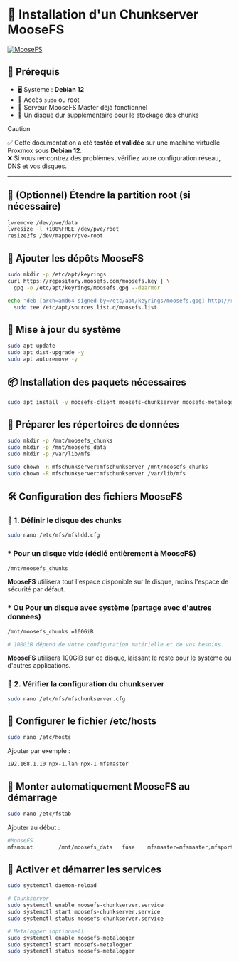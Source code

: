 # 🐘 Installation d'un Chunkserver MooseFS
[![MooseFS](https://img.shields.io/badge/MooseFS-Distributed%20FS-red?style=flat-square&logo=linux)](https://moosefs.com/)

## 🧾 Prérequis

* 🖥️ Système : **Debian 12**
* 🔐 Accès `sudo` ou root
* 🧠 Serveur MooseFS Master déjà fonctionnel
* 💽 Un disque dur supplémentaire pour le stockage des chunks

> [!caution]
> ✅ Cette documentation a été **testée et validée** sur une machine virtuelle Proxmox sous **Debian 12**.  
> ❌ Si vous rencontrez des problèmes, vérifiez votre configuration réseau, DNS et vos disques.

---

## 🧹 (Optionnel) Étendre la partition root (si nécessaire)

```bash
lvremove /dev/pve/data
lvresize -l +100%FREE /dev/pve/root
resize2fs /dev/mapper/pve-root
```

## 🐂 Ajouter les dépôts MooseFS

```bash
sudo mkdir -p /etc/apt/keyrings
curl https://repository.moosefs.com/moosefs.key | \
  gpg -o /etc/apt/keyrings/moosefs.gpg --dearmor

echo "deb [arch=amd64 signed-by=/etc/apt/keyrings/moosefs.gpg] http://repository.moosefs.com/moosefs-4/apt/debian/bookworm bookworm main" | \
  sudo tee /etc/apt/sources.list.d/moosefs.list
```

## 🔄 Mise à jour du système

```bash
sudo apt update
sudo apt dist-upgrade -y
sudo apt autoremove -y
```

## 📦 Installation des paquets nécessaires

```bash
sudo apt install -y moosefs-client moosefs-chunkserver moosefs-metalogger dfc
```

## 📁 Préparer les répertoires de données

```bash
sudo mkdir -p /mnt/moosefs_chunks
sudo mkdir -p /mnt/moosefs_data
sudo mkdir -p /var/lib/mfs

sudo chown -R mfschunkserver:mfschunkserver /mnt/moosefs_chunks
sudo chown -R mfschunkserver:mfschunkserver /var/lib/mfs
```

## 🛠️ Configuration des fichiers MooseFS

### 📌 1. Définir le disque des chunks

```bash
sudo nano /etc/mfs/mfshdd.cfg
```

### * Pour un disque vide (dédié entièrement à MooseFS)

```bash
/mnt/moosefs_chunks
```

**MooseFS** utilisera tout l'espace disponible sur le disque, moins l'espace de sécurité par défaut.

### * Ou Pour un disque avec système (partage avec d'autres données)

```bash
/mnt/moosefs_chunks =100GiB 

# 100GiB dépend de votre configuration matérielle et de vos besoins.
```

**MooseFS** utilisera 100GiB sur ce disque, laissant le reste pour le système ou d'autres applications.

### 📌 2. Vérifier la configuration du chunkserver

```bash
sudo nano /etc/mfs/mfschunkserver.cfg
```

## 📇 Configurer le fichier /etc/hosts

```bash
sudo nano /etc/hosts
```

Ajouter par exemple :

```bash
192.168.1.10 npx-1.lan npx-1 mfsmaster
```

## 🔁 Monter automatiquement MooseFS au démarrage

```bash
sudo nano /etc/fstab
```

Ajouter au début : 

```bash
#MooseFS
mfsmount        /mnt/moosefs_data   fuse    mfsmaster=mfsmaster,mfsport=9421,_netdev,nonempty   0 0
```

## 🚀 Activer et démarrer les services

```bash
sudo systemctl daemon-reload

# Chunkserver
sudo systemctl enable moosefs-chunkserver.service
sudo systemctl start moosefs-chunkserver.service
sudo systemctl status moosefs-chunkserver.service

# Metalogger (optionnel)
sudo systemctl enable moosefs-metalogger
sudo systemctl start moosefs-metalogger
sudo systemctl status moosefs-metalogger
```

